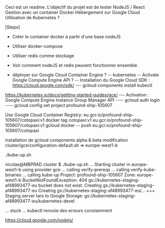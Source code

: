 Ceci est un readme.
L'objectif du projet est de tester NodeJS  / React 
Gestion avec un container Docker
Hébergement sur Google Cloud
Utilisation de Kubernetes ?

[Steps]
- Créer le container docker à partir d'une base nodeJS
- Utiliser docker-compose 
- Utiliser redis comme stockage
- Voir comment nodeJS et redis peuvent fonctionner ensemble

- déployer sur Google Cloud Container Engine ?
-- kubernetes
-- Activate Google Compute Engine API ?
-- Installation du Google Cloud SDK : https://cloud.google.com/sdk/
--- gcloud components install kubectl

https://kubernetes.io/docs/getting-started-guides/gce/
--- Activation : Google Compute Engine Instance Group Manager API
---- gcloud auth login
---- gcloud config set project profound-ship-105607

Use Google Cloud Container Registry:
eu.gcr.io/profound-ship-105607/cotopaxi:v1
docker tag cotopaxi:v1 eu.gcr.io/profound-ship-105607/cotopaxi:v1
gcloud docker -- push eu.gcr.io/profound-ship-105607/cotopaxi

installation de gcloud components alpha & beta
modification cluster/gce/configuration-default.sh => europe-west1-b

./kube-up.sh

nicolas@MBPRAD cluster $ ./kube-up.sh
... Starting cluster in europe-west1-b using provider gce
... calling verify-prereqs
... calling verify-kube-binaries
... calling kube-up
Project: profound-ship-105607
Zone: europe-west1-b
BucketNotFoundException: 404 gs://kubernetes-staging-af48993477-eu bucket does not exist.
Creating gs://kubernetes-staging-af48993477-eu
Creating gs://kubernetes-staging-af48993477-eu/...
+++ Staging server tars to Google Storage: gs://kubernetes-staging-af48993477-eu/kubernetes-devel

... stuck ... kubectl renvoie des erreurs constamment 

https://cloud.google.com/nodejs/
